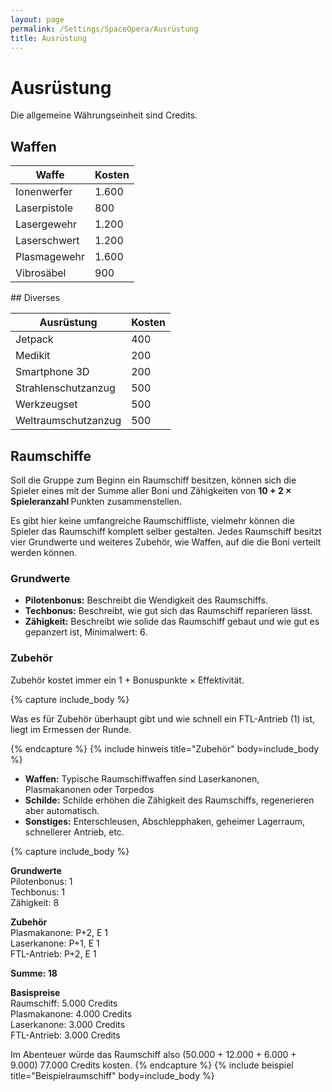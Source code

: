 ```yaml
---
layout: page
permalink: /Settings/SpaceOpera/Ausrüstung
title: Ausrüstung
---
```


# Ausrüstung

Die allgemeine Währungseinheit sind Credits.

## Waffen

<table>
<thead>
<tr><th>Waffe</th><th>Kosten</th></tr>
</thead>
<tbody>
<tr><td>Ionenwerfer</td><td>1.600</td></tr>
<tr><td>Laserpistole</td><td>800</td></tr>
<tr><td>Lasergewehr</td><td>1.200</td></tr>
<tr><td>Laserschwert</td><td>1.200</td></tr>
<tr><td>Plasmagewehr</td><td>1.600</td></tr>
<tr><td>Vibrosäbel</td><td>900</td></tr>
</tbody>
</table>
## Diverses

<table>
<thead>
<tr><th>Ausrüstung</th><th>Kosten</th></tr>
</thead>
<tbody>
<tr><td>Jetpack</td><td>400</td></tr>
<tr><td>Medikit</td><td>200</td></tr>
<tr><td>Smartphone 3D</td><td>200</td></tr>
<tr><td>Strahlenschutzanzug</td><td>500</td></tr>
<tr><td>Werkzeugset</td><td>500</td></tr>
<tr><td>Weltraumschutzanzug</td><td>500</td></tr>
</tbody>
</table>

## Raumschiffe

Soll die Gruppe zum Beginn ein Raumschiff besitzen, können sich die Spieler eines mit der Summe aller Boni und Zähigkeiten von <strong>10 + 2 &times; Spieleranzahl </strong>Punkten zusammenstellen.

Es gibt hier keine umfangreiche Raumschiffliste, vielmehr können die Spieler das Raumschiff komplett selber gestalten. Jedes Raumschiff besitzt vier Grundwerte und weiteres Zubehör, wie Waffen, auf die die Boni verteilt werden können.

### Grundwerte

- <strong>Pilotenbonus:</strong> Beschreibt die Wendigkeit des Raumschiffs.
- <strong>Techbonus:</strong> Beschreibt, wie gut sich das Raumschiff reparieren lässt.
- <strong>Zähigkeit:</strong> Beschreibt wie solide das Raumschiff gebaut und wie gut es gepanzert ist, Minimalwert: 6.

### Zubehör

Zubehör kostet immer ein 1 + Bonuspunkte &times; Effektivität.

{% capture include_body %}
<p>Was es für Zubehör überhaupt gibt und wie schnell ein FTL-Antrieb (1) ist, liegt im Ermessen der Runde.</p>
{% endcapture %}
{% include hinweis title="Zubehör" body=include_body %}

- <strong>Waffen:</strong> Typische Raumschiffwaffen sind Laserkanonen, Plasmakanonen oder Torpedos
- <strong>Schilde:</strong> Schilde erhöhen die Zähigkeit des Raumschiffs, regenerieren aber automatisch.
- <strong>Sonstiges:</strong> Enterschleusen, Abschlepphaken, geheimer Lagerraum, schnellerer Antrieb, etc.

{% capture include_body %}
<p><strong>Grundwerte</strong><br/>
Pilotenbonus: 1<br/>
Techbonus: 1<br/>
Zähigkeit: 8</p>
<p><strong>Zubehör</strong><br/>
Plasmakanone: P+2, E 1<br/>
Laserkanone: P+1, E 1<br/>
FTL-Antrieb: P+2, E 1</p>
<strong>Summe: 18</strong>

<p><strong>Basispreise</strong><br/>
Raumschiff: 5.000 Credits<br/>
Plasmakanone: 4.000 Credits<br/>
Laserkanone: 3.000 Credits<br/>
FTL-Antrieb: 3.000 Credits</p>
Im Abenteuer würde das Raumschiff also (50.000 + 12.000 + 6.000 + 9.000) 77.000 Credits kosten.
{% endcapture %}
{% include beispiel title="Beispielraumschiff" body=include_body %}
